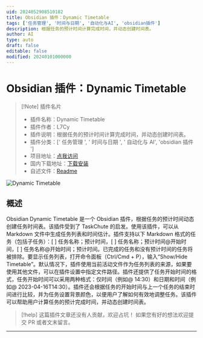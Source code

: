 ```yaml
---
uid: 2024052908510182
title: Obsidian 插件：Dynamic Timetable
tags: ['任务管理', '时间与日期', '自动化与AI', 'obsidian插件']
description: 根据任务的预计时间计算完成时间，并动态创建时间表。
author: AI
type: auto
draft: false
editable: false
modified: 20240101000000
---
```


# Obsidian 插件：Dynamic Timetable

> [!Note] 插件名片
> - 插件名称：Dynamic Timetable
> - 插件作者：L7Cy
> - 插件说明：根据任务的预计时间计算完成时间，并动态创建时间表。
> - 插件分类：[' 任务管理 ', ' 时间与日期 ', ' 自动化与 AI', 'obsidian 插件 ']
> - 项目地址：[点我访问](https://github.com/L7Cy/obsidian-dynamic-timetable)
> - 国内下载地址：[下载安装](https://pkmer.cn/products/plugin/pluginMarket/?dynamic-timetable)
> - 自述文件：[Readme](https://ghproxy.net/https://raw.githubusercontent.com/L7Cy/obsidian-dynamic-timetable/master/README.md)

![Dynamic Timetable](https://cdn.pkmer.cn/covers/dynamic-timetable_new.gif!pkmer)

## 概述

Obsidian Dynamic Timetable 是一个 Obsidian 插件，根据任务的预计时间动态创建任务时间表。该插件受到了 TaskChute 的启发。使用该插件，可以从 Markdown 文件中生成任务列表和时间估计。插件支持以下 Markdown 格式的任务（包括子任务）：[ ] 任务名称；预计时间，[ ] 任务名称；预计时间@开始时间，[ ] 任务名称@开始时间；预计时间。已完成的任务和没有预计时间的任务将被排除。要显示任务列表，打开命令面板（Ctrl/Cmd + P），输入“Show/Hide Timetable”。默认情况下，插件使用当前活动文件作为任务列表的来源，如果要使用其他文件，可以在插件设置中指定文件路径。插件还提供了任务开始时间的格式，任务开始时间可以采用两种格式：仅时间（例如@ 14:30）和日期和时间（例如@ 2023-04-16T14:30）。插件还会根据任务的开始时间与上一个任务的结束时间进行比较，并为任务设置背景颜色，以便用户了解如何有效地调整任务。该插件可以帮助用户计算任务的预计完成时间，并动态创建时间表。

> [!help]
> 这篇插件文章还没有人贡献，欢迎占坑！
> 如果您有好的想法欢迎提交 PR 或者文末留言。

---



